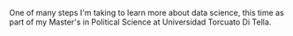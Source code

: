 One of many steps I'm taking to learn more about data science, this time as part of my Master's in Political Science at Universidad Torcuato Di Tella.
